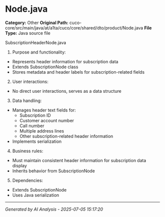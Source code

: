 # Node.java

**Category:** Other
**Original Path:** cuco-core/src/main/java/at/a1ta/cuco/core/shared/dto/product/Node.java
**File Type:** Java source file

SubscriptionHeaderNode.java
1. Purpose and functionality:
- Represents header information for subscription data
- Extends SubscriptionNode class
- Stores metadata and header labels for subscription-related fields

2. User interactions:
- No direct user interactions, serves as a data structure

3. Data handling:
- Manages header text fields for:
  - Subscription ID
  - Customer account number
  - Call number
  - Multiple address lines
  - Other subscription-related header information
- Implements serialization

4. Business rules:
- Must maintain consistent header information for subscription data display
- Inherits behavior from SubscriptionNode

5. Dependencies:
- Extends SubscriptionNode
- Uses Java serialization

---
*Generated by AI Analysis - 2025-07-05 15:17:20*
